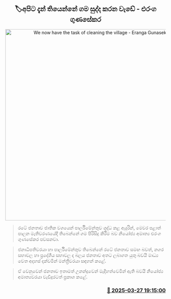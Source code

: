 <p align='center'><b><h2 align='center' title='We now have the task of cleaning the village - Eranga Gunasekara'>🏷අපිට දැන් තියෙන්නේ ගම සුද්ද කරන වැඩේ - එරංග ගුණසේකර</h2></b></p>
<p align='center'><img src='https://helakuru.sgp1.cdn.digitaloceanspaces.com/esana/images/lib/eranga-gunasekara-tt.jpg' width='600' alt='We now have the task of cleaning the village - Eranga Gunasekara'></p>

> රටේ ජනතාව ජාතික වශයෙන් පාර්ලිමේන්තුව ශුද්ධ කළ අයුරින්, මෙවර පළාත් පාලන මැතිවරණයේදී තිබෙන්නේ ගම පිරිසිදු කිරීම බව නියෝජ්‍ය අමාත්‍ය එරංග ගුණසේකර පවසනවා.

> ජනාධිපතිවරයා හා පාර්ලිමේන්තුව තිබෙන්නේ රටේ ජනතාව සමඟ බවත්, නගර සභාවල හා ප්‍රදේශීය සභාවල ද බලය ජනතාව අතට ලබාගත යුතු බවයි මාධ්‍ය වෙත අදහස් දක්වමින් මන්ත්‍රීවරයා සඳහන් කළේ.

> ඒ වෙනුවෙන් ජනතාව ඉතාමත් උනන්දුවෙන් මැදිහත්වෙමින් ඇති බවයි නියෝජ්‍ය අමාත්‍යවරයා වැඩිදුරටත් ප්‍රකාශ කළේ.



<h3 align='right'><a href='https://www.helakuru.lk/esana/p/108700/'>📅 2025-03-27 19:15:00</a></h3>
